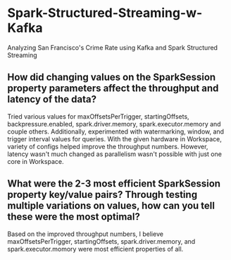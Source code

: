 # Spark-Structured-Streaming-w-Kafka
Analyzing San Francisco's Crime Rate using Kafka and Spark Structured Streaming

## How did changing values on the SparkSession property parameters affect the throughput and latency of the data?
Tried various values for maxOffsetsPerTrigger, startingOffsets, backpressure.enabled, spark.driver.memory, spark.executor.memory and couple others. Additionally, experimented with watermarking, window, and trigger interval values for queries. With the given hardware in Workspace, variety of configs helped improve the throughput numbers. However, latency wasn't much changed as parallelism wasn't possible with just one core in Workspace.

## What were the 2-3 most efficient SparkSession property key/value pairs? Through testing multiple variations on values, how can you tell these were the most optimal?
Based on the improved throughput numbers, I believe maxOffsetsPerTrigger, startingOffsets, spark.driver.memory, and spark.executor.momory were most efficient properties of all.

